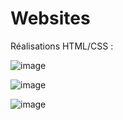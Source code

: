# Websites
Réalisations HTML/CSS :

![image](https://user-images.githubusercontent.com/90969081/168393979-c0c71abf-7732-44fe-baf8-a51d6dbacb9d.png)


![image](https://user-images.githubusercontent.com/90969081/168394021-13d87df0-a04f-422a-8d35-07d92eb72ddb.png)


![image](https://user-images.githubusercontent.com/90969081/168394097-38645fb2-6de9-4315-ac5c-9aca45313bb8.png)



